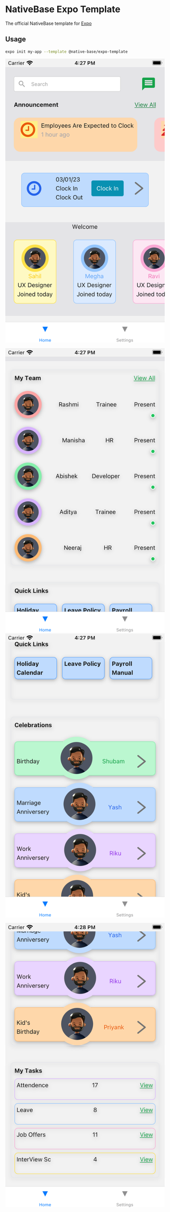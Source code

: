 # NativeBase Expo Template

The official NativeBase template for [Expo](https://docs.expo.io/)

## Usage

```sh
expo init my-app --template @native-base/expo-template
```
![SCREENSHOT](./1.png)

![SCREENSHOT](./2.png)
![SCREENSHOT](./3.png)

![SCREENSHOT](./4.png)